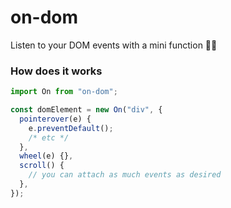 # on-dom

Listen to your DOM events with a mini function 🤏🏾

### How does it works

```js
import On from "on-dom";

const domElement = new On("div", {
  pointerover(e) {
    e.preventDefault();
    /* etc */
  },
  wheel(e) {},
  scroll() {
    // you can attach as much events as desired
  },
});
```
